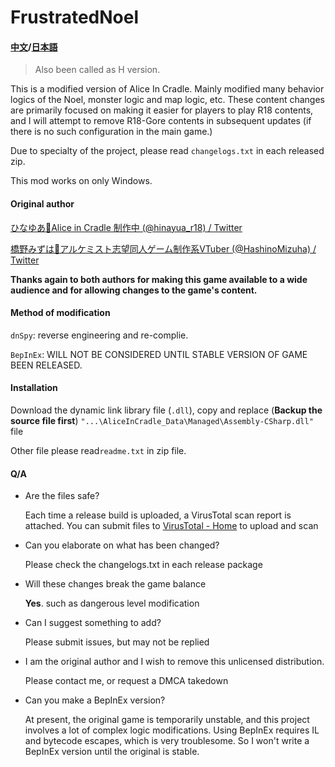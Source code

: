 # FrustratedNoel

#### [中文](https://github.com/Holit/FrustratedNoel/README.md)/[日本語](https://github.com/Holit/FrustratedNoel/docs/README_jp.md)

> Also been called as H version.

This is a modified version of Alice In Cradle. Mainly modified many behavior logics of the Noel, monster logic and map logic, etc. These content changes are primarily focused on making it easier for players to play R18 contents, and I will attempt to remove R18-Gore contents in subsequent updates (if there is no such configuration in the main game.)

Due to specialty of the project, please read `changelogs.txt` in each released zip.

This mod works on only Windows.

#### Original author

[ひなゆあ🔞Alice in Cradle 制作中 (@hinayua_r18) / Twitter](https://twitter.com/hinayua_r18)

[橋野みずは🌿アルケミスト志望同人ゲーム制作系VTuber (@HashinoMizuha) / Twitter](https://twitter.com/HashinoMizuha)

**Thanks again to both authors for making this game available to a wide audience and for allowing changes to the game's content.**

#### Method of modification

`dnSpy`: reverse engineering and re-complie.

`BepInEx`: WILL NOT BE CONSIDERED UNTIL STABLE VERSION OF GAME BEEN RELEASED.

#### Installation

Download the dynamic link library file (`.dll`), copy and replace (**Backup the source file first**) `"...\AliceInCradle_Data\Managed\Assembly-CSharp.dll"` file

Other file please read`readme.txt` in zip file.

#### Q/A

* Are the files safe?

  Each time a release build is uploaded, a VirusTotal scan report is attached.
  You can submit files to [VirusTotal - Home](https://www.virustotal.com/gui/home/upload) to upload and scan

* Can you elaborate on what has been changed?

   Please check the changelogs.txt in each release package

* Will these changes break the game balance

   **Yes**. such as dangerous level modification

* Can I suggest something to add?

   Please submit issues, but may not be replied

* I am the original author and I wish to remove this unlicensed distribution.

   Please contact me, or request a DMCA takedown

* Can you make a BepInEx version?

   At present, the original game is temporarily unstable, and this project involves a lot of complex logic modifications. Using BepInEx requires IL and bytecode escapes, which is very troublesome. So I won't write a BepInEx version until the original is stable.

